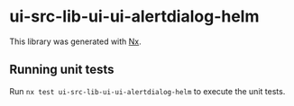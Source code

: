 # ui-src-lib-ui-ui-alertdialog-helm

This library was generated with [Nx](https://nx.dev).

## Running unit tests

Run `nx test ui-src-lib-ui-ui-alertdialog-helm` to execute the unit tests.
